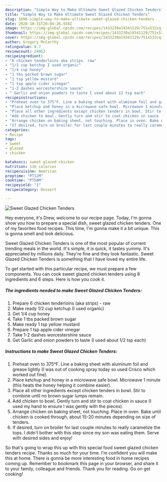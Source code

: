 ```yaml
---
description: "Simple Way to Make Ultimate Sweet Glazed Chicken Tenders"
title: "Simple Way to Make Ultimate Sweet Glazed Chicken Tenders"
slug: 1696-simple-way-to-make-ultimate-sweet-glazed-chicken-tenders
date: 2020-10-31T20:04:26.938Z
image: https://img-global.cpcdn.com/recipes/1433230a19341129/751x532cq70/sweet-glazed-chicken-tenders-recipe-main-photo.jpg
thumbnail: https://img-global.cpcdn.com/recipes/1433230a19341129/751x532cq70/sweet-glazed-chicken-tenders-recipe-main-photo.jpg
cover: https://img-global.cpcdn.com/recipes/1433230a19341129/751x532cq70/sweet-glazed-chicken-tenders-recipe-main-photo.jpg
author: Gregory McCarthy
ratingvalue: 4.7
reviewcount: 24952
recipeingredient:
- "6 chicken tenderloins aka strips  raw"
- "1/2 cup ketchup I used organic"
- "1/4 cup honey"
- "1 tbs packed brown sugar"
- "1 tsp yellow mustard"
- "1 tsp apple cider vinegar"
- "1-2 dashes worcestershire sauce"
- " Garlic and onion powders to taste I used about 12 tsp each"
recipeinstructions:
- "Preheat oven to 375°F. Line a baking sheet with aluminum foil and grease lightly (I was out of cooking spray today so used Crisco which worked out fine)."
- "Place ketchup and honey in a microwave safe bowl. Microwave 1 minute (this heats the honey helping it combine easier)."
- "Place all other ingredients except chicken tenders in bowl. Stir to combine until no brown sugar lumps remain."
- "Add chicken to bowl. Gently turn and stir to coat chicken in sauce (I used my hand to ensure I was gently with the pieces)."
- "Arrange chicken on baking sheet, not touching. Place in oven. Bake until chicken is cooked through, about 15-20 minutes depending on size of tenders."
- "If desired, turn on broiler for last couple minutes to really caramelize the tops. I didn&#39;t bother with this step since my son was eating them. Serve with desired sides and enjoy!"
categories:
- Recipe
tags:
- sweet
- glazed
- chicken

katakunci: sweet glazed chicken 
nutrition: 116 calories
recipecuisine: American
preptime: "PT12M"
cooktime: "PT58M"
recipeyield: "1"
recipecategory: Dessert

---
```



![Sweet Glazed Chicken Tenders](https://img-global.cpcdn.com/recipes/1433230a19341129/751x532cq70/sweet-glazed-chicken-tenders-recipe-main-photo.jpg)

Hey everyone, it's Drew, welcome to our recipe page. Today, I'm gonna show you how to prepare a special dish, sweet glazed chicken tenders. One of my favorites food recipes. This time, I'm gonna make it a bit unique. This is gonna smell and look delicious.



Sweet Glazed Chicken Tenders is one of the most popular of current trending meals in the world. It's simple, it is quick, it tastes yummy. It's appreciated by millions daily. They're fine and they look fantastic. Sweet Glazed Chicken Tenders is something that I have loved my entire life.


To get started with this particular recipe, we must prepare a few components. You can cook sweet glazed chicken tenders using 8 ingredients and 6 steps. Here is how you cook it.

<!--inarticleads1-->

##### The ingredients needed to make Sweet Glazed Chicken Tenders:

1. Prepare 6 chicken tenderloins (aka strips) - raw
1. Make ready 1/2 cup ketchup (I used organic)
1. Get 1/4 cup honey
1. Take 1 tbs packed brown sugar
1. Make ready 1 tsp yellow mustard
1. Prepare 1 tsp apple cider vinegar
1. Take 1-2 dashes worcestershire sauce
1. Get  Garlic and onion powders to taste (I used about 1/2 tsp each)




<!--inarticleads2-->

##### Instructions to make Sweet Glazed Chicken Tenders:

1. Preheat oven to 375°F. Line a baking sheet with aluminum foil and grease lightly (I was out of cooking spray today so used Crisco which worked out fine).
1. Place ketchup and honey in a microwave safe bowl. Microwave 1 minute (this heats the honey helping it combine easier).
1. Place all other ingredients except chicken tenders in bowl. Stir to combine until no brown sugar lumps remain.
1. Add chicken to bowl. Gently turn and stir to coat chicken in sauce (I used my hand to ensure I was gently with the pieces).
1. Arrange chicken on baking sheet, not touching. Place in oven. Bake until chicken is cooked through, about 15-20 minutes depending on size of tenders.
1. If desired, turn on broiler for last couple minutes to really caramelize the tops. I didn&#39;t bother with this step since my son was eating them. Serve with desired sides and enjoy!




So that's going to wrap this up with this special food sweet glazed chicken tenders recipe. Thanks so much for your time. I'm confident you will make this at home. There is gonna be more interesting food in home recipes coming up. Remember to bookmark this page in your browser, and share it to your family, colleague and friends. Thank you for reading. Go on get cooking!
